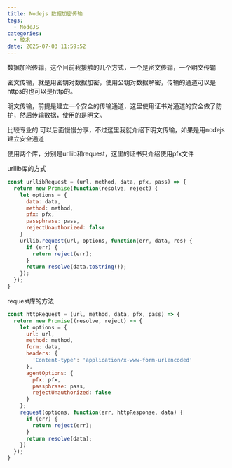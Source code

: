 ```yaml
---
title: Nodejs 数据加密传输
tags:
  - NodeJS
categories:
  - 技术
date: 2025-07-03 11:59:52
---
```


数据加密传输，这个目前我接触的几个方式，一个是密文传输，一个明文传输

密文传输，就是用密钥对数据加密，使用公钥对数据解密，传输的通道可以是https的也可以是http的。

明文传输，前提是建立一个安全的传输通道，这里使用证书对通道的安全做了防护，然后传输数据，使用的是明文。

比较专业的 可以后面慢慢分享，不过这里我就介绍下明文传输，如果是用nodejs建立安全通道

使用两个库，分别是urllib和request，这里的证书只介绍使用pfx文件

urllib库的方式

```js
const urllibRequest = (url, method, data, pfx, pass) => {
  return new Promise(function(resolve, reject) {
    let options = {
      data: data,
      method: method,
      pfx: pfx,
      passphrase: pass,
      rejectUnauthorized: false
    }
    urllib.request(url, options, function(err, data, res) {
      if (err) {
        return reject(err);
      }
      return resolve(data.toString());
    });
  });
}
```

request库的方法

```js
const httpRequest = (url, method, data, pfx, pass) => {
  return new Promise((resolve, reject) => {
    let options = {
      url: url,
      method: method,
      form: data,
      headers: {
        'Content-type': 'application/x-www-form-urlencoded'
      },
      agentOptions: {
        pfx: pfx,
        passphrase: pass,
        rejectUnauthorized: false
      }
    };
    request(options, function(err, httpResponse, data) {
      if (err) {
        return reject(err);
      }
      return resolve(data);
    })
  });
}
```


